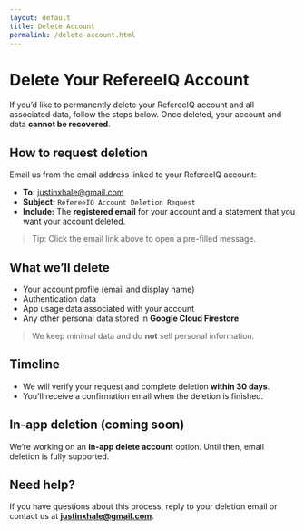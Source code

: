 ```yaml
---
layout: default
title: Delete Account
permalink: /delete-account.html
---
```


# Delete Your RefereeIQ Account

If you’d like to permanently delete your RefereeIQ account and all associated data, follow the steps below. Once deleted, your account and data **cannot be recovered**.

## How to request deletion
Email us from the email address linked to your RefereeIQ account:

- **To:** [justinxhale@gmail.com](mailto:justinxhale@gmail.com?subject=RefereeIQ%20Account%20Deletion%20Request&body=Please%20delete%20my%20RefereeIQ%20account.%0A%0ARegistered%20email%3A%20%3Cyour%20email%3E%0A%0AI%20understand%20this%20action%20is%20permanent.%0A)
- **Subject:** `RefereeIQ Account Deletion Request`
- **Include:** The **registered email** for your account and a statement that you want your account deleted.

> Tip: Click the email link above to open a pre-filled message.

## What we’ll delete
- Your account profile (email and display name)
- Authentication data
- App usage data associated with your account
- Any other personal data stored in **Google Cloud Firestore**

> We keep minimal data and do **not** sell personal information.

## Timeline
- We will verify your request and complete deletion **within 30 days**.
- You’ll receive a confirmation email when the deletion is finished.

## In‑app deletion (coming soon)
We’re working on an **in‑app delete account** option. Until then, email deletion is fully supported.

## Need help?
If you have questions about this process, reply to your deletion email or contact us at **[justinxhale@gmail.com](mailto:justinxhale@gmail.com)**.
